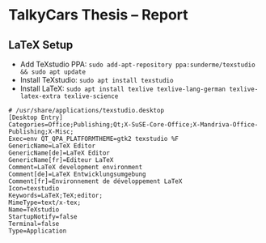 # TalkyCars Thesis – Report

## LaTeX Setup
* Add TeXstudio PPA: `sudo add-apt-repository ppa:sunderme/texstudio && sudo apt update`
* Install TeXstudio: `sudo apt install texstudio`
* Install LaTeX: `sudo apt install texlive texlive-lang-german texlive-latex-extra texlive-science`

```
# /usr/share/applications/texstudio.desktop 
[Desktop Entry]
Categories=Office;Publishing;Qt;X-SuSE-Core-Office;X-Mandriva-Office-Publishing;X-Misc;
Exec=env QT_QPA_PLATFORMTHEME=gtk2 texstudio %F
GenericName=LaTeX Editor
GenericName[de]=LaTeX Editor
GenericName[fr]=Editeur LaTeX
Comment=LaTeX development environment
Comment[de]=LaTeX Entwicklungsumgebung
Comment[fr]=Environnement de développement LaTeX
Icon=texstudio
Keywords=LaTeX;TeX;editor;
MimeType=text/x-tex;
Name=TeXstudio
StartupNotify=false
Terminal=false
Type=Application
```